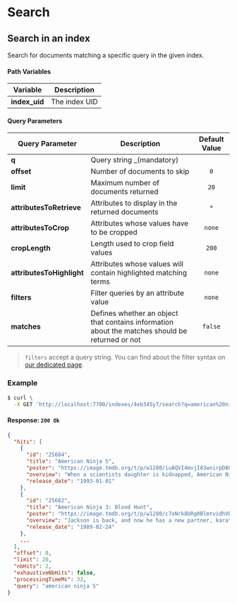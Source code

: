 # Search

## Search in an index

<RouteHighlighter method="GET" route="/indexes/:index_uid/search"/>

Search for documents matching a specific query in the given index.

#### Path Variables

| Variable      | Description   |
| ------------- | ------------- |
| **index_uid** | The index UID |

#### Query Parameters

| Query Parameter           | Description                                                                                     | Default Value |
| ------------------------- | ----------------------------------------------------------------------------------------------- | :-----------: |
| **q**                     | Query string \_(mandatory)                                                                      |               |
| **offset**                | Number of documents to skip                                                                     |      `0`      |
| **limit**                 | Maximum number of documents returned                                                            |     `20`      |
| **attributesToRetrieve**  | Attributes to display in the returned documents                                                 |      `*`      |
| **attributesToCrop**      | Attributes whose values have to be cropped                                                      |    `none`     |
| **cropLength**            | Length used to crop field values                                                                |     `200`     |
| **attributesToHighlight** | Attributes whose values will contain highlighted matching terms                                 |    `none`     |
| **filters**               | Filter queries by an attribute value                                                            |    `none`     |
| **matches**               | Defines whether an object that contains information about the matches should be returned or not |    `false`    |

> `filters` accept a query string. You can find about the filter syntax on [our dedicated page](/guides/advanced_guides/filtering).

### Example

```bash
$ curl \
  -X GET 'http://localhost:7700/indexes/4eb345y7/search?q=american%20ninja%205'
```

#### Response: `200 Ok`

```json
{
  "hits": [
    {
      "id": "25684",
      "title": "American Ninja 5",
      "poster": "https://image.tmdb.org/t/p/w1280/iuAQVI4mvjI83wnirpD8GVNRVuY.jpg",
      "overview": "When a scientists daughter is kidnapped, American Ninja, attempts to find her, but this time he teams up with a youngster he has trained in the ways of the ninja.",
      "release_date": "1993-01-01"
    },
    {
      "id": "25682",
      "title": "American Ninja 3: Blood Hunt",
      "poster": "https://image.tmdb.org/t/p/w1280/c7oNrk8bRg0BlmtvidhVD8ivPYT.jpg",
      "overview": "Jackson is back, and now he has a new partner, karate champion Sean, as they must face a deadly terrorist known as 'The Cobra', who has infected Sean with a virus. Sean and Jackson have no choice but to fight the Cobra and his bands of ninjas.",
      "release_date": "1989-02-24"
    },
    ...
  ],
  "offset": 0,
  "limit": 20,
  "nbHits": 2,
  "exhaustiveNbHits": false,
  "processingTimeMs": 32,
  "query": "american ninja 5"
}
```
